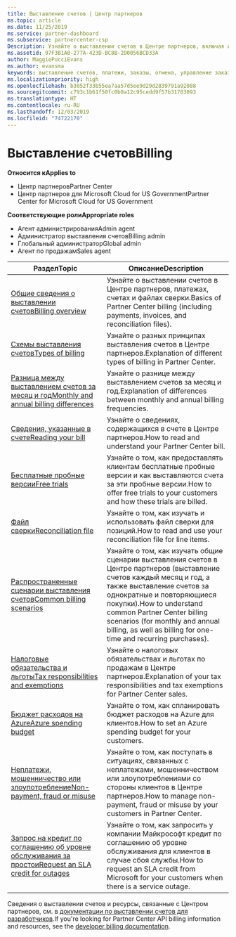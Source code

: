 ```yaml
---
title: Выставление счетов | Центр партнеров
ms.topic: article
ms.date: 11/25/2019
ms.service: partner-dashboard
ms.subservice: partnercenter-csp
Description: Узнайте о выставлении счетов в Центре партнеров, включая информацию о ресурсах для выставления счетов, счетах и выставлении счетов в рамках CSP.
ms.assetid: 97F3B1A0-277A-423D-BC8B-2D0056BCD33A
author: MaggiePucciEvans
ms.author: evansma
keywords: выставление счетов, платежи, заказы, отмена, управление заказами, неоплата, мошенничество, ненадлежащее использование, налоги, освобождение от уплаты налогов, файлы выверки, файл выверки
ms.localizationpriority: high
ms.openlocfilehash: b3052f33b55ea7aa57d5ee9d29d2839791a92088
ms.sourcegitcommit: c793c1b61f50fc0b0a12c95cedd9f57b31703093
ms.translationtype: HT
ms.contentlocale: ru-RU
ms.lasthandoff: 12/03/2019
ms.locfileid: "74722170"
---
```

# <a name="billing"></a><span data-ttu-id="50f49-104">Выставление счетов</span><span class="sxs-lookup"><span data-stu-id="50f49-104">Billing</span></span>

<span data-ttu-id="50f49-105">**Относится к**</span><span class="sxs-lookup"><span data-stu-id="50f49-105">**Applies to**</span></span>

- <span data-ttu-id="50f49-106">Центр партнеров</span><span class="sxs-lookup"><span data-stu-id="50f49-106">Partner Center</span></span>
- <span data-ttu-id="50f49-107">Центр партнеров для Microsoft Cloud for US Government</span><span class="sxs-lookup"><span data-stu-id="50f49-107">Partner Center for Microsoft Cloud for US Government</span></span>

<span data-ttu-id="50f49-108">**Соответствующие роли**</span><span class="sxs-lookup"><span data-stu-id="50f49-108">**Appropriate roles**</span></span>

- <span data-ttu-id="50f49-109">Агент администрирования</span><span class="sxs-lookup"><span data-stu-id="50f49-109">Admin agent</span></span>
- <span data-ttu-id="50f49-110">Администратор выставления счетов</span><span class="sxs-lookup"><span data-stu-id="50f49-110">Billing admin</span></span>
- <span data-ttu-id="50f49-111">Глобальный администратор</span><span class="sxs-lookup"><span data-stu-id="50f49-111">Global admin</span></span>
- <span data-ttu-id="50f49-112">Агент по продажам</span><span class="sxs-lookup"><span data-stu-id="50f49-112">Sales agent</span></span>

| <span data-ttu-id="50f49-113">Раздел</span><span class="sxs-lookup"><span data-stu-id="50f49-113">Topic</span></span> | <span data-ttu-id="50f49-114">Описание</span><span class="sxs-lookup"><span data-stu-id="50f49-114">Description</span></span> |
| ----- | ----------- |
| [<span data-ttu-id="50f49-115">Общие сведения о выставлении счетов</span><span class="sxs-lookup"><span data-stu-id="50f49-115">Billing overview</span></span>](billing-basics.md) | <span data-ttu-id="50f49-116">Узнайте о выставлении счетов в Центре партнеров, платежах, счетах и файлах сверки.</span><span class="sxs-lookup"><span data-stu-id="50f49-116">Basics of Partner Center billing (including payments, invoices, and reconciliation files).</span></span> |
| [<span data-ttu-id="50f49-117">Схемы выставления счетов</span><span class="sxs-lookup"><span data-stu-id="50f49-117">Types of billing</span></span>](billing-different-types.md) | <span data-ttu-id="50f49-118">Узнайте о разных принципах выставления счетов в Центре партнеров.</span><span class="sxs-lookup"><span data-stu-id="50f49-118">Explanation of different types of billing in Partner Center.</span></span> |
| [<span data-ttu-id="50f49-119">Разница между выставлением счетов за месяц и год</span><span class="sxs-lookup"><span data-stu-id="50f49-119">Monthly and annual billing differences</span></span>](billing-annual-monthly.md) | <span data-ttu-id="50f49-120">Узнайте о разнице между выставлением счетов за месяц и год.</span><span class="sxs-lookup"><span data-stu-id="50f49-120">Explanation of differences between monthly and annual billing frequencies.</span></span> |
| [<span data-ttu-id="50f49-121">Сведения, указанные в счете</span><span class="sxs-lookup"><span data-stu-id="50f49-121">Reading your bill</span></span>](read-your-bill.md) | <span data-ttu-id="50f49-122">Узнайте о сведениях, содержащихся в счете в Центре партнеров.</span><span class="sxs-lookup"><span data-stu-id="50f49-122">How to read and understand your Partner Center bill.</span></span> |
| [<span data-ttu-id="50f49-123">Бесплатные пробные версии</span><span class="sxs-lookup"><span data-stu-id="50f49-123">Free trials</span></span>](offer-your-customers-trials-of-microsoft-products.md) | <span data-ttu-id="50f49-124">Узнайте о том, как предоставлять клиентам бесплатные пробные версии и как выставляются счета за эти пробные версии.</span><span class="sxs-lookup"><span data-stu-id="50f49-124">How to offer free trials to your customers and how these trials are billed.</span></span> |
| [<span data-ttu-id="50f49-125">Файл сверки</span><span class="sxs-lookup"><span data-stu-id="50f49-125">Reconciliation file</span></span>](use-the-reconciliation-files.md) | <span data-ttu-id="50f49-126">Узнайте о том, как изучать и использовать файл сверки для позиций.</span><span class="sxs-lookup"><span data-stu-id="50f49-126">How to read and use your reconciliation file for line items.</span></span> |
| [<span data-ttu-id="50f49-127">Распространенные сценарии выставления счетов</span><span class="sxs-lookup"><span data-stu-id="50f49-127">Common billing scenarios</span></span>](common-billing-scenarios.md) | <span data-ttu-id="50f49-128">Узнайте о том, как изучать общие сценарии выставления счетов в Центре партнеров (выставление счетов каждый месяц и год, а также выставление счетов за однократные и повторяющиеся покупки).</span><span class="sxs-lookup"><span data-stu-id="50f49-128">How to understand common Partner Center billing scenarios (for monthly and annual billing, as well as billing for one-time and recurring purchases).</span></span> |
| [<span data-ttu-id="50f49-129">Налоговые обязательства и льготы</span><span class="sxs-lookup"><span data-stu-id="50f49-129">Tax responsibilities and exemptions</span></span>](tax-and-tax-exemptions.md) | <span data-ttu-id="50f49-130">Узнайте о налоговых обязательствах и льготах по продажам в Центре партнеров.</span><span class="sxs-lookup"><span data-stu-id="50f49-130">Explanation of your tax responsibilities and tax exemptions for Partner Center sales.</span></span> |
| [<span data-ttu-id="50f49-131">Бюджет расходов на Azure</span><span class="sxs-lookup"><span data-stu-id="50f49-131">Azure spending budget</span></span>](set-an-azure-spending-budget-for-your-customers.md) | <span data-ttu-id="50f49-132">Узнайте о том, как спланировать бюджет расходов на Azure для клиентов.</span><span class="sxs-lookup"><span data-stu-id="50f49-132">How to set an Azure spending budget for your customers.</span></span> |
| [<span data-ttu-id="50f49-133">Неплатежи, мошенничество или злоупотребление</span><span class="sxs-lookup"><span data-stu-id="50f49-133">Non-payment, fraud or misuse</span></span>](non-payment--fraud--or-misuse.md) | <span data-ttu-id="50f49-134">Узнайте о том, как поступать в ситуациях, связанных с неплатежами, мошенничеством или злоупотреблениями со стороны клиентов в Центре партнеров.</span><span class="sxs-lookup"><span data-stu-id="50f49-134">How to manage non-payment, fraud or misuse by your customers in Partner Center.</span></span> |
| [<span data-ttu-id="50f49-135">Запрос на кредит по соглашению об уровне обслуживания за простои</span><span class="sxs-lookup"><span data-stu-id="50f49-135">Request an SLA credit for outages</span></span>](request-credit.md) | <span data-ttu-id="50f49-136">Узнайте о том, как запросить у компании Майкрософт кредит по соглашению об уровне обслуживания для клиентов в случае сбоя службы.</span><span class="sxs-lookup"><span data-stu-id="50f49-136">How to request an SLA credit from Microsoft for your customers when there is a service outage.</span></span> |

<span data-ttu-id="50f49-137">Сведения о выставлении счетов и ресурсы, связанные с Центром партнеров, см. в [документации по выставлении счетов для разработчиков](https://docs.microsoft.com/partner-center/develop/manage-billing).</span><span class="sxs-lookup"><span data-stu-id="50f49-137">If you're looking for Partner Center API billing information and resources, see the [developer billing documentation](https://docs.microsoft.com/partner-center/develop/manage-billing).</span></span>
